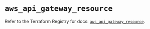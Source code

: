 # `aws_api_gateway_resource`

Refer to the Terraform Registry for docs: [`aws_api_gateway_resource`](https://registry.terraform.io/providers/hashicorp/aws/5.87.0/docs/resources/api_gateway_resource).
